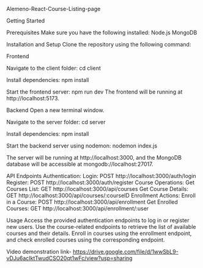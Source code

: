 Alemeno-React-Course-Listing-page


Getting Started

Prerequisites Make sure you have the following installed: Node.js MongoDB

Installation and Setup Clone the repository using the following command:


Frontend

Navigate to the client folder: cd client

Install dependencies: npm install

Start the frontend server: npm run dev The frontend will be running at http://localhost:5173.

Backend Open a new terminal window.

Navigate to the server folder: cd server

Install dependencies: npm install

Start the backend server using nodemon: nodemon index.js

The server will be running at http://localhost:3000, and the MongoDB database will be accessible at mongodb://localhost:27017.

API Endpoints Authentication: Login: POST http://localhost:3000/auth/login Register: POST http://localhost:3000/auth/register Course Operations: Get Courses List: GET http://localhost:3000/api/courses Get Course Details: GET http://localhost:3000/api/courses/:courseID Enrollment Actions: Enroll in a Course: POST http://localhost:3000/api/enrollment Get Enrolled Courses: GET http://localhost:3000/api/enrollment/:user

Usage Access the provided authentication endpoints to log in or register new users. Use the course-related endpoints to retrieve the list of available courses and their details. Enroll in courses using the enrollment endpoint, and check enrolled courses using the corresponding endpoint.

Video demonstration link-
https://drive.google.com/file/d/1wwSbL9-vDJu6acIktTwudCSO20qt1wFc/view?usp=sharing
